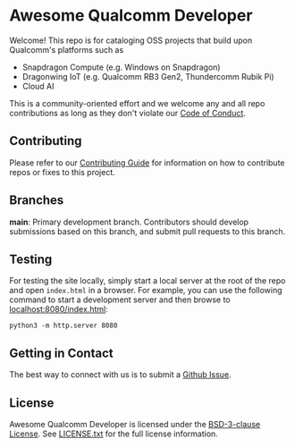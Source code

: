 # Awesome Qualcomm Developer

Welcome! This repo is for cataloging OSS projects that build upon Qualcomm's platforms such as
- Snapdragon Compute (e.g. Windows on Snapdragon)
- Dragonwing IoT (e.g. Qualcomm RB3 Gen2, Thundercomm Rubik Pi)
- Cloud AI

This is a community-oriented effort and we welcome any and all repo contributions as long as they don't violate our [Code of Conduct](CODE-OF-CONDUCT.md).

## Contributing

Please refer to our [Contributing Guide](CONTRIBUTING.md) for information on how to contribute repos or fixes to this project.

## Branches

**main**: Primary development branch. Contributors should develop submissions based on this branch, and submit pull requests to this branch.

## Testing

For testing the site locally, simply start a local server at the root of the repo and open `index.html` in a browser. For example, you can use the following command to start a development server and then browse to [localhost:8080/index.html](http://localhost:8080/index.html):

    python3 -m http.server 8080

## Getting in Contact

The best way to connect with us is to submit a [Github Issue](https://github.com/qualcomm/awesome-qualcomm-developer/issues/new). 

## License

Awesome Qualcomm Developer is licensed under the [BSD-3-clause License](https://spdx.org/licenses/BSD-3-Clause.html). See [LICENSE.txt](LICENSE.txt) for the full license information.
